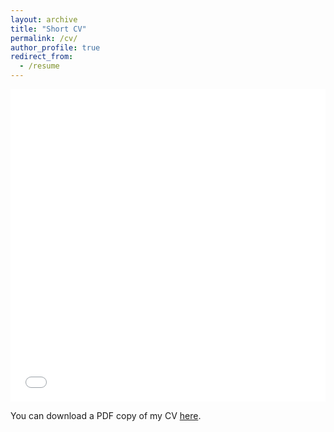 ```yaml
---
layout: archive
title: "Short CV"
permalink: /cv/
author_profile: true
redirect_from:
  - /resume
---
```


<iframe src="/files/PDF/Bernardi-short-CV-Dec2022.pdf" width="100%" height="500" frameborder="no" border="0" marginwidth="0" marginheight="0"></iframe>  

You can download a PDF copy of my CV [here](/files/PDF/Bernardi-short-CV-Dec2022.pdf).